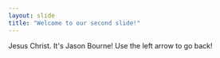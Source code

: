 ```yaml
---
layout: slide
title: "Welcome to our second slide!"
---
```

Jesus Christ. It's Jason Bourne!
Use the left arrow to go back!
